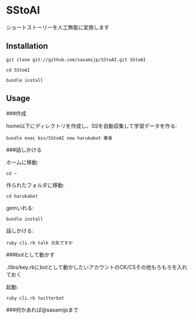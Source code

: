 # SStoAI

ショートストーリーを人工無能に変換します

## Installation

`git clone git://github.com/sasamijp/SStoAI.git SStoAI`

`cd SStoAI`

`bundle install`


## Usage

###作成

home以下にディレクトリを作成し、SSを自動収集して学習データを作る:  

`bundle exec bin/SStoAI new harukabot 春香`


###話しかける

ホームに移動:

`cd ~`

作られたフォルダに移動:  

`cd harukabot`

gemいれる:

`bundle install`

話しかける:

`ruby cli.rb talk 元気ですか`

###botとして動かす

./libs/key.rbにbotとして動かしたいアカウントのCK/CSその他もろもろを入れておく  

起動:  

`ruby cli.rb twitterbot`


###何かあれば@sasamijpまで
